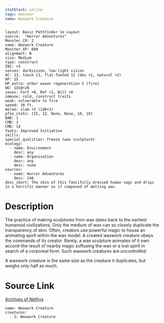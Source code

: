 ```yaml
---
statblock: inline
tags: monster
name: Waxwork Creature
---
```

```statblock
layout: Basic Pathfinder 1e Layout
source:  "Horror Adventures"
Monster_CR: 2
name: Waxwork Creature
Monster_XP: 600
alignment: N
size: Medium
type: construct
INI: +5
senses: darkvision, low-light vision
AC: 13, touch 11, flat-footed 12 (dex +1, natural +2)
HP: 25
HP_extra: other waxen regeneration 5 (fire)
HD: 1d10+20
saves: Fort +0, Ref +1, Will +0
immune: cold, construct traits
weak: vulnerable to fire
speed: 30 ft.
melee: slam +3 (1d6+3)
pf1e_stats: [15, 12, None, None, 10, 10]
BAB: 1
CMB: 3
CMD: 14
feats: Improved Initiative
skills: 
special_qualities: freeze (wax sculpture)
ecology:
  - name: Environment
    desc: any
  - name: Organisation
    desc: any
    desc: none
sources:
  - name: Horror Adventures
    desc: 246
desc_short: The skin of this fancifully dressed human sags and drips in a horrific manner as if composed of melting wax.
```
# Description
The practice of making sculptures from wax dates back to the earliest humanoid civilizations. Only the medium of wax can so closely duplicate the transparency of skin. Often, creators use powerful magic to house an animating spirit within the wax model. A created waxwork creature obeys the commands of its creator. Rarely, a wax sculpture animates of it own accord-the result of nearby magic suffusing the wax or a lost spirit in search of a corporeal form. Such waxwork creatures are uncontrolled.

 A waxwork creature is the same size as the creature it duplicates, but weighs only half as much.
# Source Link
[Archives of Nethys](https://aonprd.com/MonsterDisplay.aspx?ItemName=Waxwork%20Creature)
```encounter-table
name: Waxwork Creature
creatures:
  - 1: Waxwork Creature
```
